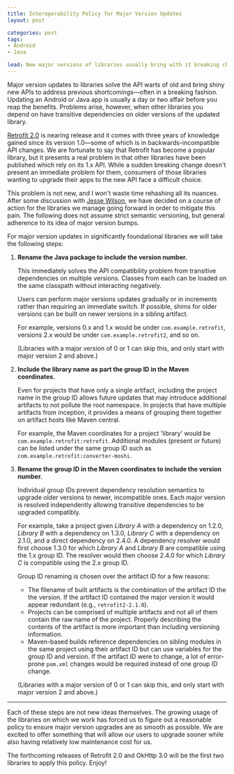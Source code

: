 ```yaml
---
title: Interoperability Policy for Major Version Updates
layout: post

categories: post
tags:
- Android
- Java

lead: New major versions of libraries usually bring with it breaking changes in the form of big improvements. This is great for new users, but a hassle for existing clients. This is a new policy to make things suitable for both parties.
---
```


Major version updates to libraries solve the API warts of old and bring shiny new APIs to address previous shortcomings—often in a breaking fashion. Updating an Android or Java app is usually a day or two affair before you reap the benefits. Problems arise, however, when other libraries you depend on have transitive dependencies on older versions of the updated library.

[Retrofit 2.0][retrofit] is nearing release and it comes with three years of knowledge gained since its version 1.0—some of which is in backwards-incompatible API changes. We are fortunate to say that Retrofit has become a popular library, but it presents a real problem in that other libraries have been published which rely on its 1.x API. While a sudden breaking change doesn't present an immediate problem for them, consumers of those libraries wanting to upgrade their apps to the new API face a difficult choice.

This problem is not new, and I won't waste time rehashing all its nuances. After some discussion with [Jesse Wilson][jw2], we have decided on a course of action for the libraries we manage going forward in order to mitigate this pain. The following does not assume strict semantic versioning, but general adherence to its idea of major version bumps.

For major version updates in significantly foundational libraries we will take the following steps:

 1. **Rename the Java package to include the version number.**

    This immediately solves the API compatibility problem from transitive dependencies on multiple versions. Classes from each can be loaded on the same classpath without interacting negatively.

    Users can perform major versions updates gradually or in increments rather than requiring an immediate switch. If possible, shims for older versions can be built on newer versions in a sibling artifact.

    For example, versions 0.x and 1.x would be under `com.example.retrofit`, versions 2.x would be under `com.example.retrofit2`, and so on.

    (Libraries with a major version of 0 or 1 can skip this, and only start with major version 2 and above.)

 2. **Include the library name as part the group ID in the Maven coordinates.**

    Even for projects that have only a single artifact, including the project name in the group ID allows future updates that may introduce additional artifacts to not pollute the root namespace. In projects that have multiple artifacts from inception, it provides a means of grouping them together on artifact hosts like Maven central.

    For example, the Maven coordinates for a project 'library' would be `com.example.retrofit:retrofit`. Additional modules (present or future) can be listed under the same group ID such as `com.example.retrofit:converter-moshi`.

 3. **Rename the group ID in the Maven coordinates to include the version number.**

    Individual group IDs prevent dependency resolution semantics to upgrade older versions to newer, incompatible ones. Each major version is resolved independently allowing transitive dependencies to be upgraded compatibly.

    For example, take a project given _Library A_ with a dependency on 1.2.0, _Library B_ with a dependency on 1.3.0, _Library C_ with a dependency on 2.1.0, and a direct dependency on 2.4.0. A dependency resolver would first choose 1.3.0 for which _Library A_ and _Library B_ are compatible using the 1.x group ID. The resolver would then choose 2.4.0 for which _Library C_ is compatible using the 2.x group ID.

    Group ID renaming is chosen over the artifact ID for a few reasons:
     * The filename of built artifacts is the combination of the artifact ID the the version. If the artifact ID contained the major version it would appear redundant (e.g., `retrofit2-2.1.0`).
     * Projects can be comprised of multiple artifacts and not all of them contain the raw name of the project. Properly describing the contents of the artifact is more important than including versioning information.
     * Maven-based builds reference dependencies on sibling modules in the same project using their artifact ID but can use variables for the group ID and version. If the artifact ID were to change, a lot of error-prone `pom.xml` changes would be required instead of one group ID change.

     (Libraries with a major version of 0 or 1 can skip this, and only start with major version 2 and above.)

---

Each of these steps are not new ideas themselves. The growing usage of the libraries on which we work has forced us to figure out a reasonable policy to ensure major version upgrades are as smooth as possible. We are excited to offer something that will allow our users to upgrade sooner while also having relatively low maintenance cost for us.

The forthcoming releases of Retrofit 2.0 and OkHttp 3.0 will be the first two libraries to apply this policy. Enjoy!


 [retrofit]: https://github.com/square/retrofit/
 [jw2]: https://twitter.com/jessewilson
